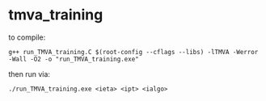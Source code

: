 tmva_training
=============

to compile:
```
g++ run_TMVA_training.C $(root-config --cflags --libs) -lTMVA -Werror -Wall -O2 -o "run_TMVA_training.exe"
```

then run via:

```
./run_TMVA_training.exe <ieta> <ipt> <ialgo>
```
